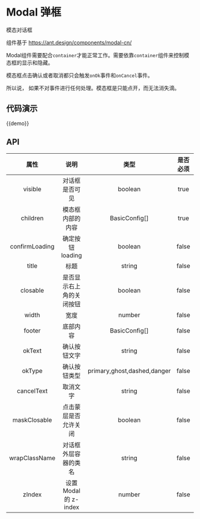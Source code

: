 # Modal 弹框

模态对话框

组件基于 https://ant.design/components/modal-cn/

Modal组件需要配合`container`才能正常工作。需要依靠`container`组件来控制模态框的显示和隐藏。

模态框点击确认或者取消都只会触发`onOk`事件和`onCancel`事件。 

所以说， 如果不对事件进行任何处理。模态框是只能点开，而无法消失滴。


## 代码演示

{{demo}}

## API

|         属性          |                说明                |                    类型                    |  是否必须 | 默认值   |
| :-----------------: | :------------------------------: | :--------------------------------------: | :-----: | :-----: | 
| visible | 对话框是否可见 | boolean | true | false
| children | 模态框内部的内容 | BasicConfig[] | true | -
| confirmLoading | 确定按钮 loading | boolean | false | false
| title | 标题 | string | false | -
| closable | 是否显示右上角的关闭按钮 | boolean | false | true
| width | 宽度 | number | false | -
| footer | 底部内容 | BasicConfig[] | false | -
| okText | 确认按钮文字 | string | false | 确认
| okType | 确认按钮类型 |primary,ghost,dashed,danger | false | -
|  cancelText | 取消文字 | string | false | 取消
| maskClosable | 点击蒙层是否允许关闭 | boolean | false | true
| wrapClassName | 对话框外层容器的类名 | string | false | -
| zIndex | 设置 Modal 的 z-index | number | false | 100